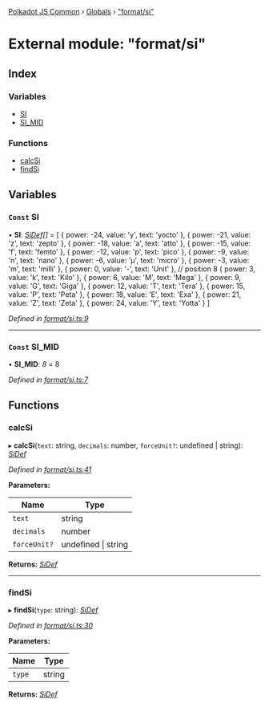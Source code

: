 [Polkadot JS Common](../README.md) › [Globals](../globals.md) › ["format/si"](_format_si_.md)

# External module: "format/si"

## Index

### Variables

* [SI](_format_si_.md#const-si)
* [SI_MID](_format_si_.md#const-si_mid)

### Functions

* [calcSi](_format_si_.md#calcsi)
* [findSi](_format_si_.md#findsi)

## Variables

### `Const` SI

• **SI**: *[SiDef](../interfaces/_types_.sidef.md)[]* = [
  { power: -24, value: 'y', text: 'yocto' },
  { power: -21, value: 'z', text: 'zepto' },
  { power: -18, value: 'a', text: 'atto' },
  { power: -15, value: 'f', text: 'femto' },
  { power: -12, value: 'p', text: 'pico' },
  { power: -9, value: 'n', text: 'nano' },
  { power: -6, value: 'µ', text: 'micro' },
  { power: -3, value: 'm', text: 'milli' },
  { power: 0, value: '-', text: 'Unit' }, // position 8
  { power: 3, value: 'k', text: 'Kilo' },
  { power: 6, value: 'M', text: 'Mega' },
  { power: 9, value: 'G', text: 'Giga' },
  { power: 12, value: 'T', text: 'Tera' },
  { power: 15, value: 'P', text: 'Peta' },
  { power: 18, value: 'E', text: 'Exa' },
  { power: 21, value: 'Z', text: 'Zeta' },
  { power: 24, value: 'Y', text: 'Yotta' }
]

*Defined in [format/si.ts:9](https://github.com/polkadot-js/common/blob/fc9a5ac2/packages/util/src/format/si.ts#L9)*

___

### `Const` SI_MID

• **SI_MID**: *8* = 8

*Defined in [format/si.ts:7](https://github.com/polkadot-js/common/blob/fc9a5ac2/packages/util/src/format/si.ts#L7)*

## Functions

###  calcSi

▸ **calcSi**(`text`: string, `decimals`: number, `forceUnit?`: undefined | string): *[SiDef](../interfaces/_types_.sidef.md)*

*Defined in [format/si.ts:41](https://github.com/polkadot-js/common/blob/fc9a5ac2/packages/util/src/format/si.ts#L41)*

**Parameters:**

Name | Type |
------ | ------ |
`text` | string |
`decimals` | number |
`forceUnit?` | undefined &#124; string |

**Returns:** *[SiDef](../interfaces/_types_.sidef.md)*

___

###  findSi

▸ **findSi**(`type`: string): *[SiDef](../interfaces/_types_.sidef.md)*

*Defined in [format/si.ts:30](https://github.com/polkadot-js/common/blob/fc9a5ac2/packages/util/src/format/si.ts#L30)*

**Parameters:**

Name | Type |
------ | ------ |
`type` | string |

**Returns:** *[SiDef](../interfaces/_types_.sidef.md)*
